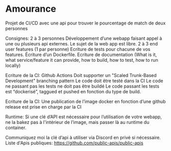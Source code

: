 # Amourance
Projet de CI/CD avec une api pour trouver le pourcentage de match de deux personnes

Consignes:
2 à 3 personnes
Développement d’une webapp faisant appel à une ou plusieurs api externes. Le sujet de la web app est libre.
2 à 3 end user features (1 par personne)
Ecriture de  tests pour chacune de vos features.
Écriture d’un Dockerfile.
Ecriture de documentation (What is it, what service/feature it can provide, how to build, how to test, how to run locally)

Ecriture de la CI:
Github Actions
Doit supporter un "Scaled Trunk-Based Development" branching pattern
Le code doit être testé dans la CI
Le code ne passant pas les tests ne doit pas être buildé
Le code passant les tests est “dockerisé”, taggued et pushed en fonction du type de build.

Ecriture de la CI:
Une publication de l’image docker en fonction d’une github release est prise en charge par la CI

Runtime:
Si une clé d’API est nécessaire pour l’utilisation de votre webapp, ne la bakez pas à l'intérieur de l’image, mais passer là au runtime du container.

Communiquez moi la clé d’api à utiliser via Discord en privé si nécessaire.
Liste d'Apis publiques:
https://github.com/public-apis/public-apis
